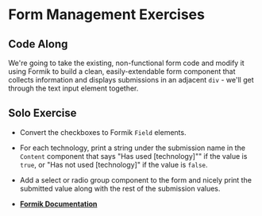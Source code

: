 # Form Management Exercises

## Code Along

We're going to take the existing, non-functional form code and modify it using Formik to build a clean, easily-extendable form component that collects information and displays submissions in an adjacent `div` - we'll get through the text input element together. 

## Solo Exercise

* Convert the checkboxes to Formik `Field` elements.
* For each technology, print a string under the submission name in the `Content` component that says "Has used [technology]"" if the value is `true`, or "Has not used [technology]" if the value is `false`.
* Add a select or radio group component to the form and nicely print the submitted value along with the rest of the submission values.

* **[Formik Documentation](https://github.com/jaredpalmer/formik)**
